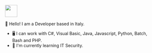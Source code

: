<img src="https://64.media.tumblr.com/804608d86f3d3996e411d15174eb0e68/tumblr_oldzk8CekB1w3yrmwo1_500.gifv" width="40" height="40" />

👋 Hello! I am a Developer based in Italy.
- 🖥️ I can work with C#, Visual Basic, Java, Javascript, Python, Batch, Bash and PHP.
- 🌱 I'm currently learning IT Security.

<!---
Fl1n3/Fl1n3 is a ✨ special ✨ repository because its `README.md` (this file) appears on your GitHub profile.
You can click the Preview link to take a look at your changes.
--->
